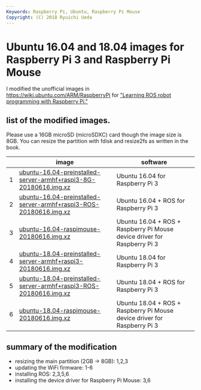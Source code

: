```yaml
---
Keywords: Raspberry Pi, Ubuntu, Raspberry Pi Mouse
Copyright: (C) 2018 Ryuichi Ueda
---
```


# Ubuntu 16.04 and 18.04 images for Raspberry Pi 3 and Raspberry Pi Mouse

I modified the unofficial images in https://wiki.ubuntu.com/ARM/RaspberryPi for ["Learning ROS robot programming with Raspberry Pi."](https://www.rt-shop.jp/index.php?main_page=product_info&cPath=1317&products_id=3655) 


## list of the modified images.

Please use a 16GB microSD (microSDXC) card though the image size is 8GB. You can resize the partition with fdisk and resize2fs as written in the book.

| | image |  software  |
|-|-----------------------------|---------------------------------------|
|1| [ubuntu-16.04-preinstalled-server-armhf+raspi3-8G-20180616.img.xz](http://file.ueda.tech/RPIM_BOOK/ubuntu-16.04-preinstalled-server-armhf+raspi3-8G-20180616.img.xz)   |  Ubuntu 16.04 for Raspberry Pi 3  |
|2|  [ubuntu-16.04-preinstalled-server-armhf+raspi3-ROS-20180616.img.xz](http://file.ueda.tech/RPIM_BOOK/ubuntu-16.04-preinstalled-server-armhf+raspi3-ROS-20180616.img.xz)  |  Ubuntu 16.04 + ROS for Raspberry Pi 3  |
|3| [ubuntu-16.04-raspimouse-20180616.img.xz](http://file.ueda.tech/RPIM_BOOK/ubuntu-16.04-raspimouse-20180616.img.xz) |  Ubuntu 16.04 + ROS + Raspberry Pi Mouse device driver for Raspberry Pi 3  |
|4|  [ubuntu-18.04-preinstalled-server-armhf+raspi3-20180616.img.xz](http://file.ueda.tech/RPIM_BOOK/ubuntu-18.04-preinstalled-server-armhf+raspi3-20180616.img.xz)  |  Ubuntu 18.04 for Raspberry Pi 3  |
|5|  [ubuntu-18.04-preinstalled-server-armhf+raspi3-ROS-20180616.img.xz](http://file.ueda.tech/RPIM_BOOK/ubuntu-18.04-preinstalled-server-armhf+raspi3-ROS-20180616.img.xz)  |  Ubuntu 18.04 + ROS for Raspberry Pi 3  |
|6|  [ubuntu-18.04-raspimouse-20180616.img.xz](http://file.ueda.tech/RPIM_BOOK/ubuntu-18.04-raspimouse-20180616.img.xz)  |  Ubuntu 18.04 + ROS + Raspberry Pi Mouse device driver for Raspberry Pi 3  |

## summary of the modification

* resizing the main partition (2GB -> 8GB): 1,2,3
* updating the WiFi firmware: 1-6
* installing ROS: 2,3,5,6
* installing the device driver for Raspberry Pi Mouse: 3,6
